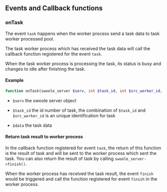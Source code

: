## Events and Callback functions 

### onTask

The event `task` happens when the worker process send a task data to task worker processed pool.

The task worker process which has received the task data will call the callback function registered for the event `task`.

When the task worker process is processing the task, its status is busy and changes to idle after finishing the task.

#### Example

```php
function onTask(swoole_server $serv, int $task_id, int $src_worker_id, mixed $data);
```

- `$serv` the swoole server object

- `$task_id` the id number of task, the combination of `$task_id` and `$src_worker_id` is an unique identification for task

- `$data` the task data


#### Return task result to worker process

In the callback function registered for event `task`, the return of this function is the result of task and will be sent to the worker process which sent the task. You can also return the result of task by calling `swoole_server->finish()`.

When the worker process has received the task result, the event `finish` would be triggered and call the function registered for event `finish` in the worker process.
